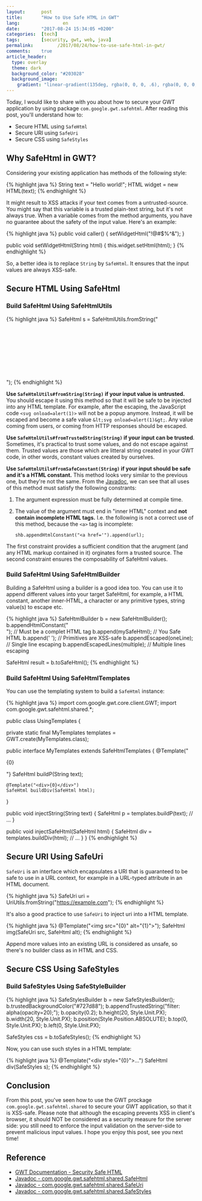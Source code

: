 ```yaml
---
layout:      post
title:       "How to Use Safe HTML in GWT"
lang:                en
date:        "2017-08-24 15:34:05 +0200"
categories:  [tech]
tags:        [security, gwt, web, java]
permalink:         /2017/08/24/how-to-use-safe-html-in-gwt/
comments:    true
article_header:
  type: overlay
  theme: dark
  background_color: "#203028"
  background_image:
    gradient: "linear-gradient(135deg, rgba(0, 0, 0, .6), rgba(0, 0, 0, .4))"
---
```


Today, I would like to share with you about how to secure your GWT application
by using package `com.google.gwt.safehtml`. After reading this post, you'll
understand how to:

- Secure HTML using `SafeHtml`
- Secure URI using `SafeUri`
- Secure CSS using `SafeStyles`

<!--more-->

## Why SafeHtml in GWT?

Considering your existing application has methods of the following style:

{% highlight java %}
String text = "Hello world!";
HTML widget = new HTML(text);
{% endhighlight %}

It might result to XSS attacks if your text comes from a untrusted-source. You
might say that this variable is a trusted plain-text string, but it's not always
true. When a variable comes from the method arguments, you have no guarantee
about the safety of the input value. Here's an example:

{% highlight java %}
public void caller() {
  setWidgetHtml("!@#$%^&");
}

public void setWidgetHtml(String html) {
  this.widget.setHtml(html);
}
{% endhighlight %}

So, a better idea is to replace `String` by `SafeHtml`. It ensures that the
input values are always XSS-safe.

## Secure HTML Using SafeHtml

### Build SafeHtml Using SafeHtmlUtils

{% highlight java %}
SafeHtml s = SafeHtmlUtils.fromString("<svg onload=alert(1)>");
SafeHtml t = SafeHtmlUtils.fromTrustedString("Hello world!");
SafeHtml c = SafeHtmlUtils.fromSafeConstant("<br>");
{% endhighlight %}

**Use `SafeHtmlUtils#fromString(String)` if your input value is untrusted.** You
should escape it using this method so that it will be safe to be injected into
any HTML template. For example, after the escaping, the JavaScript code
`<svg onload=alert(1)>` will not be a popup anymore. Instead, it will be escaped
and become a safe value `&lt;svg onload=alert(1)&gt;`. Any value coming from
users, or coming from HTTP responses should be escaped.

**Use `SafeHtmlUtils#fromTrustedString(String)` if your input can be trusted**.
Sometimes, it's practical to trust some values, and do not escape against them.
Trusted values are those which are litteral string created in your GWT code, in
other words, constant values created by ourselves.

**Use `SafeHtmlUtils#fromSafeConstant(String)` if your input should be safe and
it's a HTML constant.** This method looks very similar to the previous one, but
they're not the same. From the [Javadoc][fromSafeConstant], we can see that all
uses of this method must satisfy the following constrants:

1. The argument expression must be fully determined at compile time.
2. The value of the argument must end in "inner HTML" context and **not contain
incomplete HTML tags.** I.e. the following is not a correct use of this method,
because the `<a>` tag is incomplete:

       shb.appendHtmlConstant("<a href='").append(url);

The first constraint provides a sufficient condition that the arugment (and any
HTML markup contained in it) orginates form a trusted source. The second
constraint ensures the composability of SafeHtml values.

### Build SafeHtml Using SafeHtmlBuilder

Building a SafeHtml using a builder is a good idea too. You can use it to append
different values into your target SafeHtml, for example, a HTML constant,
another inner-HTML, a character or any primitive types, string value(s) to
escape etc.

{% highlight java %}
SafeHtmlBuilder b = new SafeHtmlBuilder();
b.appendHtmlConstant("<br>");   // Must be a complet HTML tag
b.append(mySafeHtml);           // You Safe HTML
b.append(' ');                  // Primitives are XSS-safe
b.appendEscaped(oneLine);       // Single line escaping
b.appendEscapedLines(multiple); // Multiple lines escaping

SafeHtml result = b.toSafeHtml();
{% endhighlight %}

### Build SafeHtml Using SafeHtmlTemplates

You can use the templating system to build a `SafeHtml` instance:

{% highlight java %}
import com.google.gwt.core.client.GWT;
import com.google.gwt.safehtml.shared.*;

public class UsingTemplates {

  private static final MyTemplates templates
      = GWT.create(MyTemplates.class);

  public interface MyTemplates extends SafeHtmlTemplates {
    @Template("<p>{0}</p>"}
    SafeHtml buildP(String text);

    @Template("<div>{0}</div>")
    SafeHtml buildDiv(SafeHtml html);
  }

  public void injectString(String text) {
    SafeHtml p = templates.buildP(text);
    // ...
  }

  public void injectSafeHtml(SafeHtml html) {
    SafeHtml div = templates.buildDiv(html);
    // ...
  }
}
{% endhighlight %}

## Secure URI Using SafeUri

`SafeUri` is an interface which encapsulates a URI that is guaranteed to be safe
to use in a URL context, for example in a URL-typed attribute in an HTML
document.

{% highlight java %}
SafeUri uri = UriUtils.fromString("https://example.com");
{% endhighlight %}

It's also a good practice to use `SafeUri` to inject uri into a HTML template.

{% highlight java %}
@Template("<img src=\"{0}\" alt=\"{1}\">");
SafeHtml img(SafeUri src, SafeHtml alt);
{% endhighlight %}

Append more values into an existing URL is considered as unsafe, so there's no
builder class as in HTML and CSS.

## Secure CSS Using SafeStyles

### Build SafeStyles Using SafeStyleBuilder

{% highlight java %}
SafeStylesBuilder b = new SafeStylesBuilder();
b.trustedBackgroundColor("#727d88");
b.appendTrustedString("filter: alpha(opacity=20);");
b.opacity(0.2);
b.height(20, Style.Unit.PX);
b.width(20, Style.Unit.PX);
b.position(Style.Position.ABSOLUTE);
b.top(0, Style.Unit.PX);
b.left(0, Style.Unit.PX);

SafeStyles css = b.toSafeStyles();
{% endhighlight %}

Now, you can use such styles in a HTML template:

{% highlight java %}
@Template("<div style=\"{0}\">...</div>")
SafeHtml div(SafeStyles s);
{% endhighlight %}

## Conclusion

From this post, you've seen how to use the GWT prockage
`com.google.gwt.safehtml.shared` to secure your GWT application, so that it is
XSS-safe. Please note that although the escaping prevents XSS in client's
browser, it should NOT be considered as a security measure for the server side:
you still need to enforce the input validation on the server-side to prevent
malicious input values. I hope you enjoy this post, see you next time!

## Reference

- [GWT Documentation - Security Safe HTML](http://www.gwtproject.org/doc/latest/DevGuideSecuritySafeHtml.html)
- [Javadoc - com.google.gwt.safehtml.shared.SafeHtml](http://www.gwtproject.org/javadoc/latest/com/google/gwt/safehtml/shared/SafeHtml.html)
- [Javadoc - com.google.gwt.safehtml.shared.SafeUri](http://www.gwtproject.org/javadoc/latest/com/google/gwt/safehtml/shared/SafeUri.html)
- [Javadoc - com.google.gwt.safehtml.shared.SafeStyles](http://www.gwtproject.org/javadoc/latest/com/google/gwt/safecss/shared/SafeStyles.html)

[fromSafeConstant]: http://www.gwtproject.org/javadoc/latest/com/google/gwt/safehtml/shared/SafeHtmlUtils.html#fromSafeConstant-java.lang.String-
